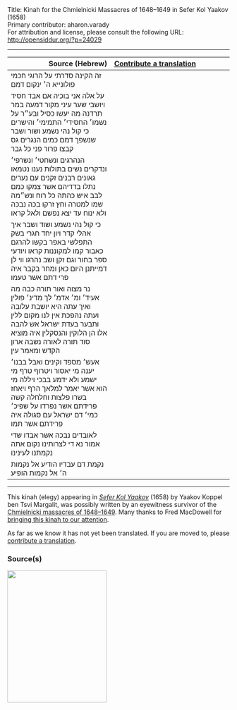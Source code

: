 <html>
<head></head>
<body>
Title: Kinah for the Chmielnicki Massacres of 1648–1649 in Sefer Kol Yaakov (1658)<br />
Primary contributor: aharon.varady<br />
For attribution and license, please consult the following URL: <a href="http://opensiddur.org/?p=24029">http://opensiddur.org/?p=24029</a>
<p />
<hr />

<table style="margin-left: auto;margin-right: auto;" class="draggable">
<thead><tr><th id="x" style="text-align: right;">Source (Hebrew)</th><th style="text-align: left;"><a href="https://opensiddur.org/contributing/upload/">Contribute a translation</a></th></tr></thead>
<tbody>
<tr><td style="vertical-align:top;" width="46%">
<div class="liturgy"><span lang="he">
זה הקינה סדרתי על הרוגי חכמי פולונייא ה׳ ינקום דמם
</span></div></td>
 
<td style="vertical-align:top;" width="53%">
<div class="english">

</div></td></tr>


<tr><td style="vertical-align:top;" width="46%">
<div class="liturgy"><span lang="he">
על אלה אני בוכיה 
אם אבד חסיד ויושבי שער
עיני מקור דמעה במר תרדנה
מה יעשו כסיל ובע״ר
על נשמו׳ החסידי׳ התמימי׳ והישרים 
כי קול נהי נשמע ושור ושבר
שנשפך דמם כמים הנגרים 
גס קבצו פרור פני כל גבר
</span></div></td>
 
<td style="vertical-align:top;" width="53%">
<div class="english">

</div></td></tr>


<tr><td style="vertical-align:top;" width="46%">
<div class="liturgy"><span lang="he">
הנהרגים ונשחטי׳ ונשרפי׳ ונדקרים
נשים בתולות נענו נטמאו 
גאונים רבנים זקנים עם נערים 
נתלו בדדיהם אשר צמקו 
כמם לבב איש כהתה כל רוח ונש״מה 
שמו למטרה וחץ זרקו 
בכה נבכה ולא ינוח	
עד יצא נפשם ולאל קראו
</span></div></td>
 
<td style="vertical-align:top;" width="53%">
<div class="english">

</div></td></tr>


<tr><td style="vertical-align:top;" width="46%">
<div class="liturgy"><span lang="he">
כי קול נהי נשמע ושוד ושבר 
איך אהלי קדר ויון יחד 
חגרי בשק התפלשי באפר
בקשו להרגם כאבור קמו
למקוננות קראו ויודעי ספר 
בחור וגם זקן ושב נהרגו 
ווי לן דמייתנן היום כאן ומחר בקבר 
איה פרי דתם אשר טעמו 
</span></div></td>
 
<td style="vertical-align:top;" width="53%">
<div class="english">

</div></td></tr>


<tr><td style="vertical-align:top;" width="46%">
<div class="liturgy"><span lang="he">
נר מצוה ואור תורה כבה
מה אעיד׳ ומ׳ אדמ׳ לך מדינ׳ פולין
ואיך עתה היא יושבת עלובה 
ועתה נהפכת אין לנו מקום ללין
ותבער בעדת ישראל אש להבה	
אלו הן הלוקין והנסקלין
איה מוציא סוד תורה לאורה 
נשבה ארון הקדש ומאמר עין
</span></div></td>
 
<td style="vertical-align:top;" width="53%">
<div class="english">

</div></td></tr>


<tr><td style="vertical-align:top;" width="46%">
<div class="liturgy"><span lang="he">
אעש׳ מספד וקינים ואבל בבנו׳ יענה 
מי יאסור ויטרוף טרף 
מי ישמע ולא ידמע בבכי ויללה	
מי הוא אשר יאמר למלאך הרף
ויאחז בשרו פלצות וחלחלה	
קשה פרידתם אשר נפרדו
על שפיכ׳ כמי׳ דם ישראל עם סגולה 
איה פרידתם אשר תמו
</span></div></td>
 
<td style="vertical-align:top;" width="53%">
<div class="english">

</div></td></tr>


<tr><td style="vertical-align:top;" width="46%">
<div class="liturgy"><span lang="he">
לאובדים נבכה אשר אבדו
שדי אמור נא די לצרותינו 
נקום אתה נקמתנו לעינינו
</span></div></td>
 
<td style="vertical-align:top;" width="53%">
<div class="english">

</div></td></tr>


<tr><td style="vertical-align:top;" width="46%">
<div class="liturgy"><span lang="he">
נקמת דם עבדיו הודיע אל נקמות ה׳ אל נקמות הופיע
</span></div></td>
 
<td style="vertical-align:top;" width="53%">
<div class="english">

</div></td></tr>
</tbody></table>

<hr />

This kinah (elegy) appearing in <em><a href="http://hebrewbooks.org/24261">Sefer Kol Yaakov</a></em> (1658) by Yaakov Koppel ben Tsvi Margalit, was possibly written by an eyewitness survivor of the <a href="https://en.wikipedia.org/wiki/Khmelnytsky_Uprising#Jews">Chmielnicki massacres of 1648–1649</a>. Many thanks to Fred MacDowell for <a href="https://twitter.com/onthemainline/status/1098941009554300928">bringing this kinah to our attention</a>. 

As far as we know it has not yet been translated. If you are moved to, please <a href="https://opensiddur.org/contributing/upload/">contribute a translation</a>.

<h3>Source(s)</h3>

<a href="https://opensiddur.org/wp-content/uploads/2019/02/D0A5BMRXcAE7Wfm.jpg"><img src="https://opensiddur.org/wp-content/uploads/2019/02/D0A5BMRXcAE7Wfm-225x300.jpg" alt="" width="225" height="300" class="alignleft size-medium wp-image-24030" /></a>
</body>
</html>